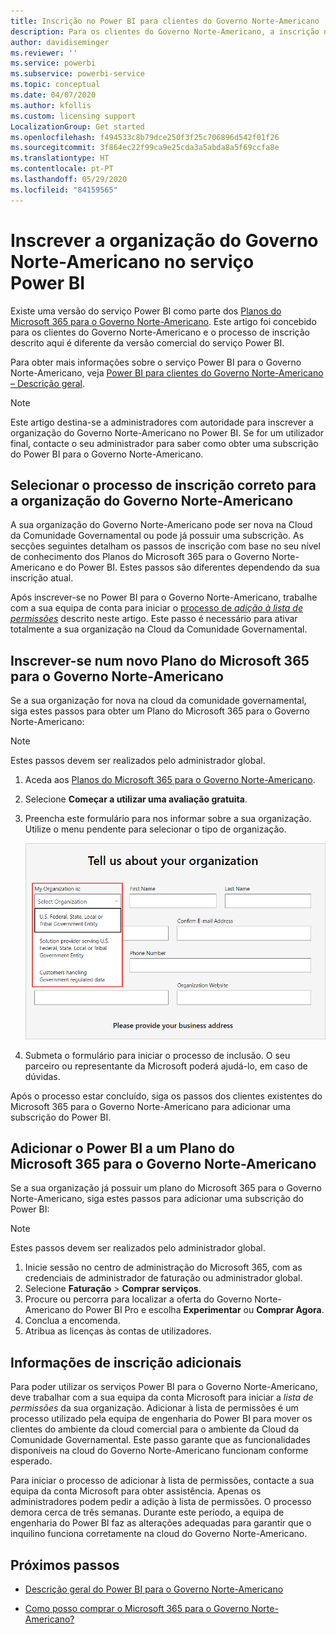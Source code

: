 ```yaml
---
title: Inscrição no Power BI para clientes do Governo Norte-Americano
description: Para os clientes do Governo Norte-Americano, a inscrição no Power BI é através da Cloud da Comunidade Governamental.
author: davidiseminger
ms.reviewer: ''
ms.service: powerbi
ms.subservice: powerbi-service
ms.topic: conceptual
ms.date: 04/07/2020
ms.author: kfollis
ms.custom: licensing support
LocalizationGroup: Get started
ms.openlocfilehash: f494533c8b79dce250f3f25c706896d542f01f26
ms.sourcegitcommit: 3f864ec22f99ca9e25cda3a5abda8a5f69ccfa8e
ms.translationtype: HT
ms.contentlocale: pt-PT
ms.lasthandoff: 05/29/2020
ms.locfileid: "84159565"
---
```

# <a name="enroll-your-us-government-organization-in-the-power-bi-service"></a>Inscrever a organização do Governo Norte-Americano no serviço Power BI

Existe uma versão do serviço Power BI como parte dos [Planos do Microsoft 365 para o Governo Norte-Americano](https://www.microsoft.com/microsoft-365/government/compare-office-365-government-plans?rtc=1). Este artigo foi concebido para os clientes do Governo Norte-Americano e o processo de inscrição descrito aqui é diferente da versão comercial do serviço Power BI.

Para obter mais informações sobre o serviço Power BI para o Governo Norte-Americano, veja [Power BI para clientes do Governo Norte-Americano – Descrição geral](service-govus-overview.md).

> [!NOTE]
> Este artigo destina-se a administradores com autoridade para inscrever a organização do Governo Norte-Americano no Power BI. Se for um utilizador final, contacte o seu administrador para saber como obter uma subscrição do Power BI para o Governo Norte-Americano.
> 
> 

## <a name="select-the-right-sign-up-process-for-your-us-government-organization"></a>Selecionar o processo de inscrição correto para a organização do Governo Norte-Americano

A sua organização do Governo Norte-Americano pode ser nova na Cloud da Comunidade Governamental ou pode já possuir uma subscrição. As secções seguintes detalham os passos de inscrição com base no seu nível de conhecimento dos Planos do Microsoft 365 para o Governo Norte-Americano e do Power BI. Estes passos são diferentes dependendo da sua inscrição atual.

Após inscrever-se no Power BI para o Governo Norte-Americano, trabalhe com a sua equipa de conta para iniciar o [processo de *adição à lista de permissões*](#additional-signup-information) descrito neste artigo. Este passo é necessário para ativar totalmente a sua organização na Cloud da Comunidade Governamental.

## <a name="sign-up-for-a-new-microsoft-365-government-plan"></a>Inscrever-se num novo Plano do Microsoft 365 para o Governo Norte-Americano

Se a sua organização for nova na cloud da comunidade governamental, siga estes passos para obter um Plano do Microsoft 365 para o Governo Norte-Americano:

> [!NOTE]
> Estes passos devem ser realizados pelo administrador global.
>

1. Aceda aos [Planos do Microsoft 365 para o Governo Norte-Americano](https://products.office.com/government/office-365-web-services-for-government).
2. Selecione **Começar a utilizar uma avaliação gratuita**.
3. Preencha este formulário para nos informar sobre a sua organização. Utilize o menu pendente para selecionar o tipo de organização.

   ![Selecione o tipo de organização na inscrição de avaliação](media/service-govus-signup/gcc-trial-signup.png)

4. Submeta o formulário para iniciar o processo de inclusão. O seu parceiro ou representante da Microsoft poderá ajudá-lo, em caso de dúvidas.

Após o processo estar concluído, siga os passos dos clientes existentes do Microsoft 365 para o Governo Norte-Americano para adicionar uma subscrição do Power BI.

## <a name="add-power-bi-to-a-microsoft-365-government-plan"></a>Adicionar o Power BI a um Plano do Microsoft 365 para o Governo Norte-Americano

Se a sua organização já possuir um plano do Microsoft 365 para o Governo Norte-Americano, siga estes passos para adicionar uma subscrição do Power BI:

> [!NOTE]
> Estes passos devem ser realizados pelo administrador global.
> 
> 

1. Inicie sessão no centro de administração do Microsoft 365, com as credenciais de administrador de faturação ou administrador global.
2. Selecione **Faturação** > **Comprar serviços**.
4. Procure ou percorra para localizar a oferta do Governo Norte-Americano do Power BI Pro e escolha **Experimentar** ou **Comprar Agora**.
5. Conclua a encomenda.
6. Atribua as licenças às contas de utilizadores.

## <a name="additional-signup-information"></a>Informações de inscrição adicionais

Para poder utilizar os serviços Power BI para o Governo Norte-Americano, deve trabalhar com a sua equipa da conta Microsoft para iniciar a *lista de permissões* da sua organização. Adicionar à lista de permissões é um processo utilizado pela equipa de engenharia do Power BI para mover os clientes do ambiente da cloud comercial para o ambiente da Cloud da Comunidade Governamental. Este passo garante que as funcionalidades disponíveis na cloud do Governo Norte-Americano funcionam conforme esperado. 

Para iniciar o processo de adicionar à lista de permissões, contacte a sua equipa da conta Microsoft para obter assistência. Apenas os administradores podem pedir a adição à lista de permissões. O processo demora cerca de três semanas. Durante este período, a equipa de engenharia do Power BI faz as alterações adequadas para garantir que o inquilino funciona corretamente na cloud do Governo Norte-Americano.


## <a name="next-steps"></a>Próximos passos

* [Descrição geral do Power BI para o Governo Norte-Americano](service-govus-overview.md)
- [Como posso comprar o Microsoft 365 para o Governo Norte-Americano?](https://docs.microsoft.com/office365/servicedescriptions/office-365-platform-service-description/office-365-us-government/microsoft-365-government-how-to-buy#how-do-i-buy-microsoft-365-government)